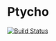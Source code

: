 # Ptycho

[![Build Status](https://github.com/xpwu/Ptycho.jl/actions/workflows/CI.yml/badge.svg?branch=main)](https://github.com/xpwu/Ptycho.jl/actions/workflows/CI.yml?query=branch%3Amain)
